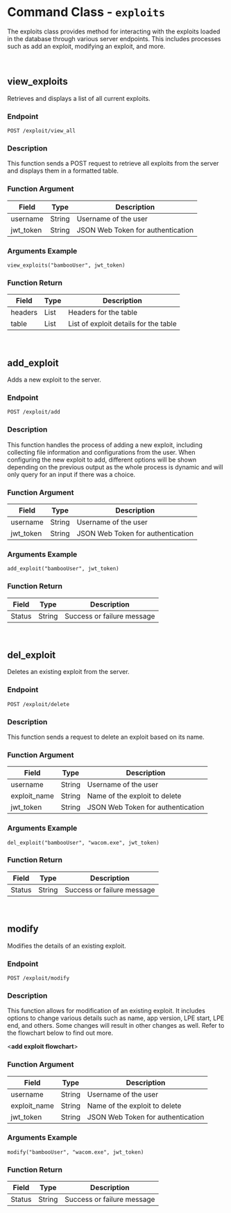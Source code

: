 # Command Class - `exploits`

The exploits class provides method for interacting with the exploits loaded in the database through various server endpoints. This includes processes such as add an exploit, modifying an exploit, and more.

<br>

## view_exploits

Retrieves and displays a list of all current exploits.

### Endpoint

```
POST /exploit/view_all
```

### Description

This function sends a POST request to retrieve all exploits from the server and displays them in a formatted table.

### Function Argument

| Field             | Type   | Description                                     |
|-------------------|--------|-------------------------------------------------|
| username          | String | Username of the user                           |
| jwt_token         | String | JSON Web Token for authentication               |

### Arguments Example

```
view_exploits("bambooUser", jwt_token)
```

### Function Return

| Field  | Type   | Description                                     |
|--------|--------|-------------------------------------------------|
| headers | List | Headers for the table        |
| table | List | List of exploit details for the table        |

<br>

## add_exploit

Adds a new exploit to the server.

### Endpoint

```
POST /exploit/add
```

### Description

This function handles the process of adding a new exploit, including collecting file information and configurations from the user. When configuring the new exploit to add, different options will be shown depending on the previous output as the whole process is dynamic and will only query for an input if there was a choice.

### Function Argument

| Field             | Type   | Description                                     |
|-------------------|--------|-------------------------------------------------|
| username          | String | Username of the user                           |
| jwt_token         | String | JSON Web Token for authentication               |

### Arguments Example

```
add_exploit("bambooUser", jwt_token)
```

### Function Return

| Field  | Type   | Description                                     |
|--------|--------|-------------------------------------------------|
| Status | String | Success or failure message        |

<br>

## del_exploit

Deletes an existing exploit from the server.

### Endpoint

```
POST /exploit/delete
```

### Description

This function sends a request to delete an exploit based on its name.

### Function Argument

| Field             | Type   | Description                                     |
|-------------------|--------|-------------------------------------------------|
| username          | String | Username of the user                           |
|exploit_name|String|Name of the exploit to delete|
| jwt_token         | String | JSON Web Token for authentication               |

### Arguments Example

```
del_exploit("bambooUser", "wacom.exe", jwt_token)
```

### Function Return

| Field  | Type   | Description                                     |
|--------|--------|-------------------------------------------------|
| Status | String | Success or failure message        |

<br>

## modify

Modifies the details of an existing exploit.

### Endpoint

```
POST /exploit/modify
```

### Description

This function allows for modification of an existing exploit. It includes options to change various details such as name, app version, LPE start, LPE end, and others. Some changes will result in other changes as well. Refer to the flowchart below to find out more.

<**add exploit flowchart**>

### Function Argument

| Field             | Type   | Description                                     |
|-------------------|--------|-------------------------------------------------|
| username          | String | Username of the user                           |
|exploit_name|String|Name of the exploit to delete|
| jwt_token         | String | JSON Web Token for authentication               |

### Arguments Example

```
modify("bambooUser", "wacom.exe", jwt_token)
```

### Function Return

| Field  | Type   | Description                                     |
|--------|--------|-------------------------------------------------|
| Status | String | Success or failure message        |